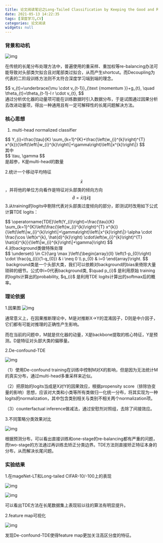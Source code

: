 ```yaml
---
title: 论文阅读笔记之Long-Tailed Classification by Keeping the Good and Removing the Bad Momentum Causal Effect NIPS，2020 
date: 2021-05-13 14:22:35
tags: [深度学习,CV]
categories: 论文阅读
widgets: null
---
```


### 背景和动机

![img](https://pic3.zhimg.com/80/v2-3c2009cd25376e7bd63b40cee7aa3de6_1440w.jpg)

在传统的长尾分布处理方法中，普遍使用的重采样、重加权等re-balancing办法可能导致对头部类欠拟合且对尾部类过拟合，从而产生shortcut。而Decoupling为代表的二阶段训练方法则不太符合深度学习端到端的理念。
<div>
$$
v_{t}=\underbrace{\mu \cdot v_{t-1}}_{\text {momentum }}+g_{t}, \quad \theta_{t}=\theta_{t-1}-l r \cdot v_{t},
$$
</div>
通过分析优化器的动量项可能在训练数据时引入数据分布，于是试图通过因果分析去改进动量项，得出一种通用且有一定可解释性的长尾问题解决方法。

<!--more-->

### 核心思想

1. multi-head normalized classifier 
<div>
$$
Y_{i}=\frac{\tau}{K} \sum_{k=1}^{K}+\frac{\left(w_{i}^{k}\right)^{T} x^{k}}{\left(\left\|w_{i}^{k}\right\|+\gamma\right)\left\|x^{k}\right\|}
$$
</div>
其中<div>$$
\tau, \gamma
$$</div>是超参，K是multi-head的数量

2.统计一个移动平均特征<div>$$
\bar{x}
$$</div>，并将他的单位方向看作是特征对头部类的倾向方向<div>$$
\hat{d}=\bar{x} /\|\bar{x}\|$$</div>
3.从training的logits中剔除代表对头部类过度倾向的部分，即测试时改用如下公式计算TDE logits：
<div>$$
\operatorname{TDE}\left(Y_{i}\right)=\frac{\tau}{K} \sum_{k=1}^{K}\left(\frac{\left(w_{i}^{k}\right)^{T} x^{k}}{\left(\left\|w_{i}^{k}\right\|+\gamma\right)\left\|x^{k}\right\|}-\alpha \cdot \frac{\cos \left(x^{k}, \hat{d}^{k}\right) \cdot\left(w_{i}^{k}\right)^{T} \hat{d}^{k}}{\left\|w_{i}^{k}\right\|+\gamma}\right)
$$</div>
4.对background类做特殊处理
<div>$$
\underset{i \in C}{\arg \max }\left\{\begin{array}{ll}
\left(1-p_{0}\right) \cdot \frac{q_{i}}{1-q_{0}} & i \neq 0 \\
p_{0} & i=0
\end{array}\right.
$$</div>
​		background类是一个头部大类，我们可以依赖对background的bias来倚除大量琐碎的细节。公式中i=0代表background类, $\quad p_{i}$ 是利用原始 training的logits计算出的probability, $q_{i}$ 是利用TDE logits计算出的softmax后的概率。

### 理论依据

1.因果图
![img](https://pic4.zhimg.com/80/v2-50bf08ae63c68a6794cad924396547fb_1440w.jpg)

通常意义上，在因果推断理论中，M是对推断X->Y的混淆因子，D则是中介因子，它们都有可能对推理的正确性产生影响。

而在当前的问题中，M就是优化器的动量，X是backbone提取的核心特征，Y是预测。D是特征对头部大类的偏移量。

2.De-confound-TDE

![img](https://pic1.zhimg.com/80/v2-aeb0b5c18e021b302263ffd7e49587c4_1440w.jpg)

（1）使用De-confound training在训练中控制M对X的影响，但是因为无法统计M的真实分布，通过multi-head多重采样来近似。

（2）把原始的logits当成是X对Y的因果效应，根据propensity score（排除协变量的影响）思想，应该对大类和小类等所有类做归一化统一分布，将其实现为一种logits的normalization，其中包含类别相关与类别不相关两个normalization项。

（3）counterfactual inference做减法，通过安慰剂对照组，去除了间接效应。

3.不同策略分类效果对比

![img](https://pic4.zhimg.com/80/v2-dd61188a776237d5366c1ec8a27d733b_1440w.jpg)

根据预测分布，可以看出直接训练和one-stage的re-balancing都有严重的问题，而two-stage的方法通过再训练去矫正分类边界。TDE方法则直接矫正特征本身的分布，从而解决长尾问题。

### 实验结果

1.在mageNet-LT和Long-tailed CIFAR-10/-100上的表现

![img](https://pic2.zhimg.com/80/v2-b21ee69bfbb1b1b68b1d6dda1ecf25ad_1440w.jpg)

![img](https://pic3.zhimg.com/80/v2-e4bd51fd767952c91f5a85f8eab91352_1440w.jpg)

可以看出TDE方法在长尾数据集上表现较以往的算法有明显提升。

2.feature map可视化

![img](https://pic2.zhimg.com/80/v2-28e5f7c98a98e01782695b3c4c62bd3d_1440w.jpg)

发现De-confound-TDE使得feature map更加关注高区分度的特征。
